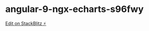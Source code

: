 # angular-9-ngx-echarts-s96fwy

[Edit on StackBlitz ⚡️](https://stackblitz.com/edit/angular-9-ngx-echarts-s96fwy)